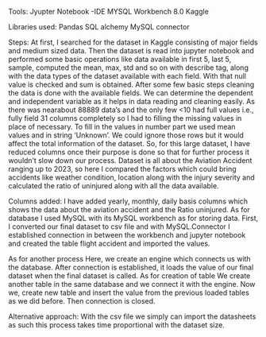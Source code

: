 Tools:
Jyupter Notebook -IDE
MYSQL Workbench 8.0
Kaggle

Libraries used:
Pandas
SQL alchemy
MySQL connector

Steps:
At first, I searched for the dataset in Kaggle consisting of major fields and medium sized data. Then the dataset is read into jupyter notebook and performed some basic operations like data available in first 5, last 5, sample, computed the mean, max, std and so on with describe tag, along with the data types of the dataset available with each field. With that null value is checked and sum is obtained.
After some few basic steps cleaning the data is done with the available fields. We can determine the dependent and independent variable as it helps in data reading and cleaning easily. As there was nearabout 88889 data’s and the only few <10 had full values i.e., fully field 31 columns completely so I had to filling the missing values in place of necessary. To fill in the values in number part we used mean values and in string ‘Unknown’. We could ignore those rows but it would affect the total information of the dataset. 
So, for this large dataset, I have reduced columns once their purpose is done so that for further process it wouldn’t slow down our process.
Dataset is all about the Aviation Accident ranging up to 2023, so here I compared the factors which could bring accidents like weather condition, location along with the injury severity and calculated the ratio of uninjured along with all the data available. 





Columns added: 
I have added yearly, monthly, daily basis columns which shows the data about the aviation accident and the Ratio uninjured.
As for database I used MySQL with its MySQL workbench as for storing data.
First, I converted our final dataset to csv file and with MySQL.Connector I established connection in between the workbench and jupyter notebook and created the table flight accident and imported the values.

As for another process 
Here, we create an engine which connects us with the database. After connection is established, it loads the value of our final dataset when the final dataset is called.
As for creation of table 
We create another table in the same database and we connect it with the engine. Now we, create new table and insert the value from the previous loaded tables as we did before. Then connection is closed.

Alternative approach: 
With the csv file we simply can import the datasheets as such this process takes time proportional with the dataset size.


